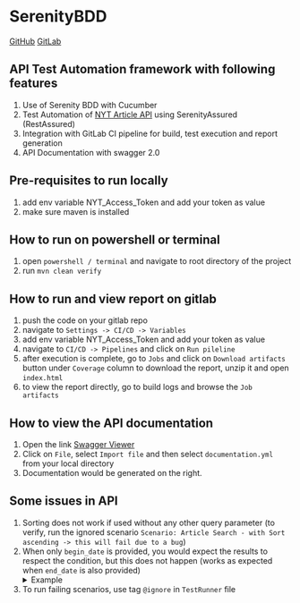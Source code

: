 # SerenityBDD
[GitHub](https://github.com/NavGitGood/SerenityBDD.git)
[GitLab](https://gitlab.com/nnav4u/SerenityBDD.git)

## API Test Automation framework with following features ##
1. Use of Serenity BDD with Cucumber
2. Test Automation of [NYT Article API](https://api.nytimes.com/svc/search/v2/articlesearch.json) using SerenityAssured (RestAssured)
3. Integration with GitLab CI pipeline for build, test execution and report generation
4. API Documentation with swagger 2.0

## Pre-requisites to run locally ##
1. add env variable NYT_Access_Token and add your token as value
2. make sure maven is installed

## How to run on powershell or terminal ##
1. open `powershell / terminal` and navigate to root directory of the project
2. run `mvn clean verify`

## How to run and view report on gitlab ##
1. push the code on your gitlab repo
2. navigate to `Settings -> CI/CD -> Variables`
3. add env variable NYT_Access_Token and add your token as value
4. navigate to `CI/CD -> Pipelines` and click on `Run pileline`
5. after execution is complete, go to `Jobs` and click on `Download artifacts` button under `Coverage` column to download the report, unzip it and open `index.html`
6. to view the report directly, go to build logs and browse the `Job artifacts`

## How to view the API documentation ##
1. Open the link [Swagger Viewer](https://editor.swagger.io/)
2. Click on `File`, select `Import file` and then select `documentation.yml` from your local directory
3. Documentation would be generated on the right.

## Some issues in API ##
1. Sorting does not work if used without any other query parameter (to verify, run the ignored scenario `Scenario: Article Search - with Sort ascending -> this will fail due to a bug`)
2. When only `begin_date` is provided, you would expect the results to respect the condition, but this does not happen (works as expected when `end_date` is also provided)
    <details> 
   <summary>Example</summary>
    On passing `begin_date` as `19901001` the `pub_date` still has the latest year instead of `1990`
    </details>
3. To run failing scenarios, use tag `@ignore` in `TestRunner` file